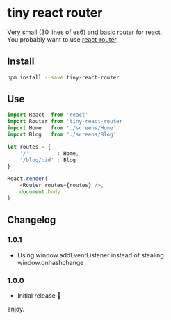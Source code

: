 # tiny react router

Very small (30 lines of es6) and basic router for react.   
You probably want to use [react-router](https://www.npmjs.com/package/react-router).

## Install

```sh
npm install --save tiny-react-router
```

## Use

```js
import React  from 'react'
import Router from 'tiny-react-router'
import Home   from './screens/Home'
import Blog   from './screens/Blog'

let routes = {
    '/'         : Home,
    '/blog/:id' : Blog
}

React.render(
    <Router routes={routes} />,
    document.body
)
```

## Changelog

### 1.0.1

* Using window.addEventListener instead of stealing window.onhashchange

### 1.0.0

* Initial release :tada:

enjoy.


